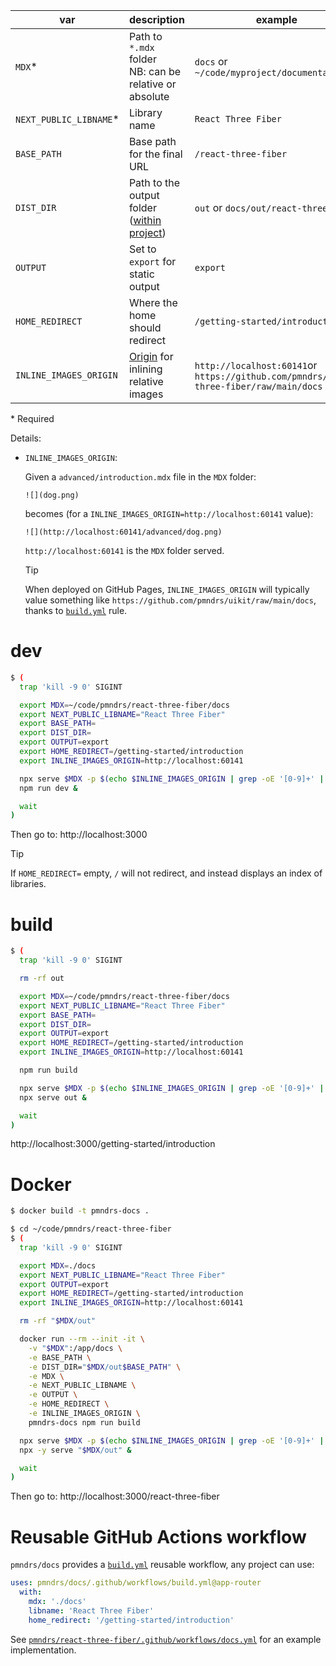 | var                     | description                                                                                                                                                              | example                                                                                | default |
| ----------------------- | ------------------------------------------------------------------------------------------------------------------------------------------------------------------------ | -------------------------------------------------------------------------------------- | ------- |
| `MDX`\*                 | Path to `*.mdx` folder<br>NB: can be relative or absolute                                                                                                                | `docs` or `~/code/myproject/documentation`                                             | none    |
| `NEXT_PUBLIC_LIBNAME`\* | Library name                                                                                                                                                             | `React Three Fiber`                                                                    | none    |
| `BASE_PATH`             | Base path for the final URL                                                                                                                                              | `/react-three-fiber`                                                                   | none    |
| `DIST_DIR`              | Path to the output folder ([within project](https://nextjs.org/docs/app/api-reference/next-config-js/distDir#:~:text=should%20not%20leave%20your%20project%20directory)) | `out` or `docs/out/react-three-fiber`                                                  | none    |
| `OUTPUT`                | Set to `export` for static output                                                                                                                                        | `export`                                                                               | none    |
| `HOME_REDIRECT`         | Where the home should redirect                                                                                                                                           | `/getting-started/introduction`                                                        | none    |
| `INLINE_IMAGES_ORIGIN`  | [Origin](https://developer.mozilla.org/en-US/docs/Web/API/URL/origin) for inlining relative images                                                                       | `http://localhost:60141`or `https://github.com/pmndrs/react-three-fiber/raw/main/docs` | none    |

\* Required

Details:

- `INLINE_IMAGES_ORIGIN`:

  Given a `advanced/introduction.mdx` file in the `MDX` folder:

  ```mdx
  ![](dog.png)
  ```

  becomes (for a `INLINE_IMAGES_ORIGIN=http://localhost:60141` value):

  ```mdx
  ![](http://localhost:60141/advanced/dog.png)
  ```

  `http://localhost:60141` is the `MDX` folder served.

  > [!TIP]
  > When deployed on GitHub Pages, `INLINE_IMAGES_ORIGIN` will typically value something like `https://github.com/pmndrs/uikit/raw/main/docs`, thanks to [`build.yml`](.github/workflows/build.yml) rule.

# dev

```sh
$ (
  trap 'kill -9 0' SIGINT

  export MDX=~/code/pmndrs/react-three-fiber/docs
  export NEXT_PUBLIC_LIBNAME="React Three Fiber"
  export BASE_PATH=
  export DIST_DIR=
  export OUTPUT=export
  export HOME_REDIRECT=/getting-started/introduction
  export INLINE_IMAGES_ORIGIN=http://localhost:60141

  npx serve $MDX -p $(echo $INLINE_IMAGES_ORIGIN | grep -oE '[0-9]+' | tail -1) --no-port-switching --no-clipboard &
  npm run dev &

  wait
)
```

Then go to: http://localhost:3000

> [!TIP]
> If `HOME_REDIRECT=` empty, `/` will not redirect, and instead displays an index of libraries.

# build

```sh
$ (
  trap 'kill -9 0' SIGINT

  rm -rf out

  export MDX=~/code/pmndrs/react-three-fiber/docs
  export NEXT_PUBLIC_LIBNAME="React Three Fiber"
  export BASE_PATH=
  export DIST_DIR=
  export OUTPUT=export
  export HOME_REDIRECT=/getting-started/introduction
  export INLINE_IMAGES_ORIGIN=http://localhost:60141

  npm run build

  npx serve $MDX -p $(echo $INLINE_IMAGES_ORIGIN | grep -oE '[0-9]+' | tail -1) --no-port-switching --no-clipboard &
  npx serve out &

  wait
)
```

http://localhost:3000/getting-started/introduction

# Docker

```sh
$ docker build -t pmndrs-docs .
```

```sh
$ cd ~/code/pmndrs/react-three-fiber
$ (
  trap 'kill -9 0' SIGINT

  export MDX=./docs
  export NEXT_PUBLIC_LIBNAME="React Three Fiber"
  export OUTPUT=export
  export HOME_REDIRECT=/getting-started/introduction
  export INLINE_IMAGES_ORIGIN=http://localhost:60141

  rm -rf "$MDX/out"

  docker run --rm --init -it \
    -v "$MDX":/app/docs \
    -e BASE_PATH \
    -e DIST_DIR="$MDX/out$BASE_PATH" \
    -e MDX \
    -e NEXT_PUBLIC_LIBNAME \
    -e OUTPUT \
    -e HOME_REDIRECT \
    -e INLINE_IMAGES_ORIGIN \
    pmndrs-docs npm run build

  npx serve $MDX -p $(echo $INLINE_IMAGES_ORIGIN | grep -oE '[0-9]+' | tail -1) --no-port-switching --no-clipboard &
  npx -y serve "$MDX/out" &

  wait
)
```

Then go to: http://localhost:3000/react-three-fiber

# Reusable GitHub Actions workflow

`pmndrs/docs` provides a [`build.yml`](.github/workflows/build.yml) reusable workflow, any project can use:

```yml
uses: pmndrs/docs/.github/workflows/build.yml@app-router
  with:
    mdx: './docs'
    libname: 'React Three Fiber'
    home_redirect: '/getting-started/introduction'
```

See [`pmndrs/react-three-fiber/.github/workflows/docs.yml`](https://github.com/pmndrs/react-three-fiber/blob/master/.github/workflows/docs.yml) for an example implementation.
